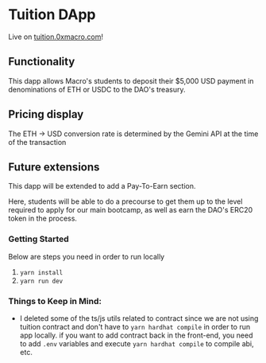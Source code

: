 # Tuition DApp

Live on [tuition.0xmacro.com](https://tuition.0xmacro.com)!

## Functionality

This dapp allows Macro's students to deposit their $5,000 USD payment in denominations of ETH or USDC to the DAO's treasury.

## Pricing display

The ETH -> USD conversion rate is determined by the Gemini API at the time of the transaction

## Future extensions

This dapp will be extended to add a Pay-To-Earn section.

Here, students will be able to do a precourse to get them up to the level required to apply for our main bootcamp, as well as earn the DAO's ERC20 token in the process.

### Getting Started

Below are steps you need in order to run locally

1. `yarn install`
2. `yarn run dev`

### Things to Keep in Mind:

- I deleted some of the ts/js utils related to contract since we are not using tuition contract and don't have to `yarn hardhat compile` in order to run app locally. if you want to add contract back in the front-end, you need to add `.env` variables and execute `yarn hardhat compile` to compile abi, etc.
